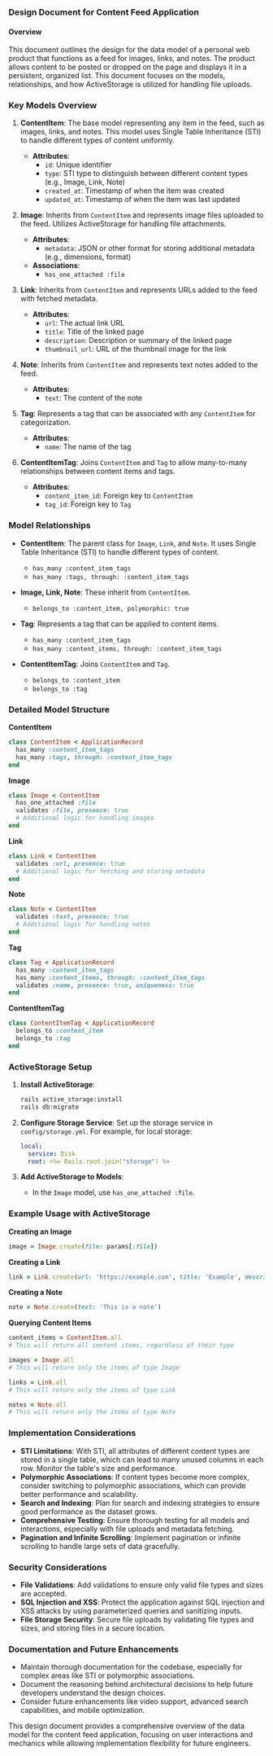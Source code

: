 ### Design Document for Content Feed Application

#### Overview
This document outlines the design for the data model of a personal web product that functions as a feed for images, links, and notes. The product allows content to be posted or dropped on the page and displays it in a persistent, organized list. This document focuses on the models, relationships, and how ActiveStorage is utilized for handling file uploads.

### Key Models Overview

1. **ContentItem**: The base model representing any item in the feed, such as images, links, and notes. This model uses Single Table Inheritance (STI) to handle different types of content uniformly.
   - **Attributes**:
     - `id`: Unique identifier
     - `type`: STI type to distinguish between different content types (e.g., Image, Link, Note)
     - `created_at`: Timestamp of when the item was created
     - `updated_at`: Timestamp of when the item was last updated

2. **Image**: Inherits from `ContentItem` and represents image files uploaded to the feed. Utilizes ActiveStorage for handling file attachments.
   - **Attributes**:
     - `metadata`: JSON or other format for storing additional metadata (e.g., dimensions, format)
   - **Associations**:
     - `has_one_attached :file`

3. **Link**: Inherits from `ContentItem` and represents URLs added to the feed with fetched metadata.
   - **Attributes**:
     - `url`: The actual link URL
     - `title`: Title of the linked page
     - `description`: Description or summary of the linked page
     - `thumbnail_url`: URL of the thumbnail image for the link

4. **Note**: Inherits from `ContentItem` and represents text notes added to the feed.
   - **Attributes**:
     - `text`: The content of the note

5. **Tag**: Represents a tag that can be associated with any `ContentItem` for categorization.
   - **Attributes**:
     - `name`: The name of the tag

6. **ContentItemTag**: Joins `ContentItem` and `Tag` to allow many-to-many relationships between content items and tags.
   - **Attributes**:
     - `content_item_id`: Foreign key to `ContentItem`
     - `tag_id`: Foreign key to `Tag`

### Model Relationships

- **ContentItem**: The parent class for `Image`, `Link`, and `Note`. It uses Single Table Inheritance (STI) to handle different types of content.
  - `has_many :content_item_tags`
  - `has_many :tags, through: :content_item_tags`

- **Image, Link, Note**: These inherit from `ContentItem`.
  - `belongs_to :content_item, polymorphic: true`

- **Tag**: Represents a tag that can be applied to content items.
  - `has_many :content_item_tags`
  - `has_many :content_items, through: :content_item_tags`

- **ContentItemTag**: Joins `ContentItem` and `Tag`.
  - `belongs_to :content_item`
  - `belongs_to :tag`

### Detailed Model Structure

**ContentItem**
```ruby
class ContentItem < ApplicationRecord
  has_many :content_item_tags
  has_many :tags, through: :content_item_tags
end
```

**Image**
```ruby
class Image < ContentItem
  has_one_attached :file
  validates :file, presence: true
  # Additional logic for handling images
end
```

**Link**
```ruby
class Link < ContentItem
  validates :url, presence: true
  # Additional logic for fetching and storing metadata
end
```

**Note**
```ruby
class Note < ContentItem
  validates :text, presence: true
  # Additional logic for handling notes
end
```

**Tag**
```ruby
class Tag < ApplicationRecord
  has_many :content_item_tags
  has_many :content_items, through: :content_item_tags
  validates :name, presence: true, uniqueness: true
end
```

**ContentItemTag**
```ruby
class ContentItemTag < ApplicationRecord
  belongs_to :content_item
  belongs_to :tag
end
```

### ActiveStorage Setup

1. **Install ActiveStorage**:
   ```bash
   rails active_storage:install
   rails db:migrate
   ```

2. **Configure Storage Service**: Set up the storage service in `config/storage.yml`. For example, for local storage:
   ```yaml
   local:
     service: Disk
     root: <%= Rails.root.join("storage") %>
   ```

3. **Add ActiveStorage to Models**:
   - In the `Image` model, use `has_one_attached :file`.

### Example Usage with ActiveStorage

**Creating an Image**
```ruby
image = Image.create(file: params[:file])
```

**Creating a Link**
```ruby
link = Link.create(url: 'https://example.com', title: 'Example', description: 'An example link', thumbnail_url: 'https://example.com/thumbnail.jpg')
```

**Creating a Note**
```ruby
note = Note.create(text: 'This is a note')
```

**Querying Content Items**
```ruby
content_items = ContentItem.all
# This will return all content items, regardless of their type

images = Image.all
# This will return only the items of type Image

links = Link.all
# This will return only the items of type Link

notes = Note.all
# This will return only the items of type Note
```

### Implementation Considerations

- **STI Limitations**: With STI, all attributes of different content types are stored in a single table, which can lead to many unused columns in each row. Monitor the table's size and performance.
- **Polymorphic Associations**: If content types become more complex, consider switching to polymorphic associations, which can provide better performance and scalability.
- **Search and Indexing**: Plan for search and indexing strategies to ensure good performance as the dataset grows.
- **Comprehensive Testing**: Ensure thorough testing for all models and interactions, especially with file uploads and metadata fetching.
- **Pagination and Infinite Scrolling**: Implement pagination or infinite scrolling to handle large sets of data gracefully.

### Security Considerations

- **File Validations**: Add validations to ensure only valid file types and sizes are accepted.
- **SQL Injection and XSS**: Protect the application against SQL injection and XSS attacks by using parameterized queries and sanitizing inputs.
- **File Storage Security**: Secure file uploads by validating file types and sizes, and storing files in a secure location.

### Documentation and Future Enhancements

- Maintain thorough documentation for the codebase, especially for complex areas like STI or polymorphic associations.
- Document the reasoning behind architectural decisions to help future developers understand the design choices.
- Consider future enhancements like video support, advanced search capabilities, and mobile optimization.

This design document provides a comprehensive overview of the data model for the content feed application, focusing on user interactions and mechanics while allowing implementation flexibility for future engineers.